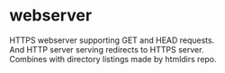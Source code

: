 # webserver
HTTPS webserver supporting GET and HEAD requests.  
And HTTP server serving redirects to HTTPS server.  
Combines with directory listings made by htmldirs repo.
